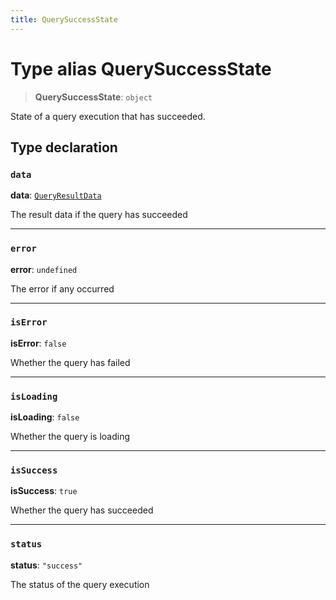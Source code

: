 ```yaml
---
title: QuerySuccessState
---
```


# Type alias QuerySuccessState

> **QuerySuccessState**: `object`

State of a query execution that has succeeded.

## Type declaration

### `data`

**data**: [`QueryResultData`](../../sdk-data/interfaces/interface.QueryResultData.md)

The result data if the query has succeeded

***

### `error`

**error**: `undefined`

The error if any occurred

***

### `isError`

**isError**: `false`

Whether the query has failed

***

### `isLoading`

**isLoading**: `false`

Whether the query is loading

***

### `isSuccess`

**isSuccess**: `true`

Whether the query has succeeded

***

### `status`

**status**: `"success"`

The status of the query execution
